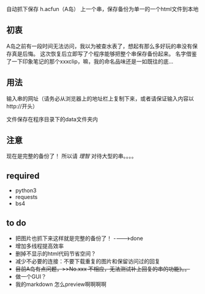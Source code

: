自动抓下保存 h.acfun（A岛） 上一个串，保存备份为单一的一个html文件到本地

初衷
----
A岛之前有一段时间无法访问，我以为被查水表了，想起有那么多好玩的串没有保存真是后悔。
这次恢复后立即写了个程序能够把整个串保存备份起来。
名字借鉴了一下印象笔记的那个xxxclip，嘛，我的命名品味还是一如既往的底...


用法
------
输入串的网址（请务必从浏览器上的地址栏上复制下来，或者请保证输入内容以http://开头）

文件保存在程序目录下的data文件夹内


注意
-----
现在是完整的备份了！
所以请 *理智* 对待大型的串。。。。


required
--------
- python3
- requests
- bs4

to do
------
- 把图片也抓下来这样就是完整的备份了！  ---->done
- 增加多线程提高效率
- 删掉不显示的html代码节省空间？
- 减少不必要的连接：不要下载重复的图片和保留访问过的回复
- <del>目前A岛有点问题，>>No.xxx 不相应，无法测试补上回复的串的功能》。。</del>
- 做一个GUI？
- 我的markdown 怎么preview啊啊啊啊
